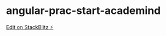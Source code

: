 # angular-prac-start-academind

[Edit on StackBlitz ⚡️](https://stackblitz.com/edit/angular-prac-start-academind)